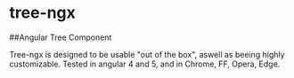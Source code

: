 # tree-ngx
##Angular Tree Component

Tree-ngx is designed to be usable "out of the box", aswell as beeing highly customizable. Tested in angular 4 and 5, and in Chrome, FF, Opera, Edge.

